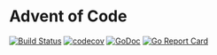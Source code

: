 # Advent of Code

[![Build Status](https://travis-ci.org/jlucktay/adventofcode.svg?branch=master)](https://travis-ci.org/jlucktay/adventofcode)
[![codecov](https://codecov.io/gh/jlucktay/adventofcode/branch/master/graph/badge.svg)](https://codecov.io/gh/jlucktay/adventofcode)
[![GoDoc](https://godoc.org/github.com/jlucktay/adventofcode?status.svg)](https://godoc.org/github.com/jlucktay/adventofcode)
[![Go Report Card](https://goreportcard.com/badge/github.com/jlucktay/adventofcode)](https://goreportcard.com/report/github.com/jlucktay/adventofcode)

